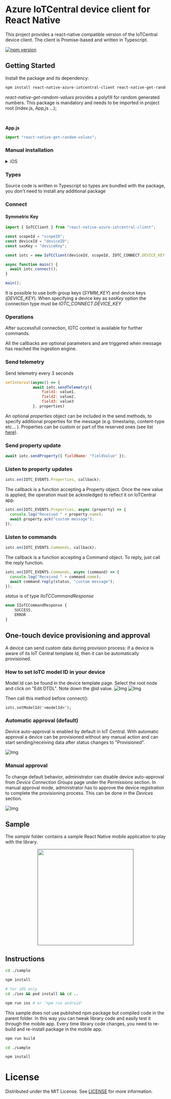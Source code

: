 # Azure IoTCentral device client for React Native

This project provides a react-native compatible version of the IoTCentral device client. The client is Promise-based and written in Typescript.

[![npm version](https://badge.fury.io/js/react-native-azure-iotcentral-client.svg)](https://badge.fury.io/js/react-native-azure-iotcentral-client)

## Getting Started

Install the package and its dependency:

```bash
npm install react-native-azure-iotcentral-client react-native-get-random-values
```

_react-native-get-random-values_ provides a polyfill for random generated numbers. This package is mandatory and needs to be imported in project root (index.js, App,js ...);

<br/>

**App.js**

```js
import "react-native-get-random-values";
```

### Manual installation

<details>
<summary>iOS</summary>

### Install pods

```sh
cd ios && pod install
```

</details>

### Types

Source code is written in Typescript so types are bundled with the package, you don't need to install any additional package

### Connect

#### Symmetric Key

```js
import { IoTCClient } from "react-native-azure-iotcentral-client";

const scopeId = "scopeID";
const deviceId = "deviceID";
const sasKey = "deviceKey";

const iotc = new IoTCClient(deviceId, scopeId, IOTC_CONNECT.DEVICE_KEY, sasKey);

async function main() {
  await iotc.connect();
}

main();
```

It is possible to use both group keys (_SYMM_KEY_) and device keys (_DEVICE_KEY_).
When specifying a device key as _sasKey_ option the connection type must be _IOTC_CONNECT.DEVICE_KEY_

### Operations

After successfull connection, IOTC context is available for further commands.

All the callbacks are optional parameters and are triggered when message has reached the ingestion engine.

### Send telemetry

Send telemetry every 3 seconds

```js
setInterval(async() => {
            await iotc.sendTelemetry({
                field1: value1,
                field2: value2,
                field3: value3
            }, properties)
```

An optional _properties_ object can be included in the send methods, to specify additional properties for the message (e.g. timestamp, content-type etc... ).
Properties can be custom or part of the reserved ones (see list [here](https://github.com/Azure/azure-iot-sdk-csharp/blob/master/iothub/device/src/MessageSystemPropertyNames.cs#L36)).

### Send property update

```js
await iotc.sendProperty({ fieldName: "fieldValue" });
```

### Listen to property updates

```js
iotc.on(IOTC_EVENTS.Properties, callback);
```

The callback is a function accepting a Property object. Once the new value is applied, the operation must be acknoledged to reflect it on IoTCentral app.

```js
iotc.on(IOTC_EVENTS.Properties, async (property) => {
  console.log("Received " + property.name);
  await property.ack("custom message");
});
```

### Listen to commands

```js
iotc.on(IOTC_EVENTS.Commands, callback);
```

The callback is a function accepting a Command object. To reply, just call the reply function.

```js
iotc.on(IOTC_EVENTS.Commands, async (command) => {
  console.log("Received " + command.name);
  await command.reply(status, "custom message");
});
```

_status_ is of type _IIoTCCommandResponse_

```js
enum IIoTCCommandResponse {
    SUCCESS,
    ERROR
}
```

## One-touch device provisioning and approval

A device can send custom data during provision process: if a device is aware of its IoT Central template Id, then it can be automatically provisioned.

### How to set IoTC model ID in your device

Model Id can be found in the device template page.
Select the root node and click on "Edit DTDL". Note down the _@id_ value.
![Img](assets/modelId.png)
![Img](assets/modelId2.png)

Then call this method before connect():

```
iotc.setModelId('<modelId>');
```

### Automatic approval (default)

Device auto-approval is enabled by default in IoT Central. With automatic approval a device can be provisioned without any manual action and can start sending/receiving data after status changes to "Provisioned".

![Img](assets/auto_approval.png)

### Manual approval

To change default behavior, administrator can disable device auto-approval from _Device Connection Groups_ page under the _Permissions_ section.
In manual approval mode, administrator has to approve the device registration to complete the provisioning process. This can be done in the _Devices_ section.

![Img](assets/manual_approval.png)

## Sample

The _sample_ folder contains a sample React Native mobile application to play with the library.

<p align='center'>
<img width='300' src='./assets/sample.gif' style='border:1px solid gray'/>
</p>

## Instructions

```bash
cd ./sample

npm install

# for iOS only
cd ./ios && pod install && cd ..

npm run ios # or 'npm run android'
```

This sample does not use published npm package but compiled code in the parent folder. In this way you can tweak library code and easily test it through the mobile app.
Every time library code changes, you need to re-build and re-install package in the mobile app.

```bash
npm run build

cd ./sample

npm install
```

# License

Distributed under the MIT License. See [LICENSE](LICENSE) for more information.
